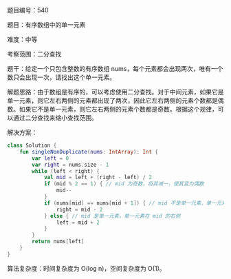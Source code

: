 题目编号：540

题目：有序数组中的单一元素

难度：中等

考察范围：二分查找

题干：给定一个只包含整数的有序数组 nums，每个元素都会出现两次，唯有一个数只会出现一次，请找出这个单一元素。

解题思路：由于数组是有序的，可以考虑使用二分查找。对于中间元素，如果它是单一元素，则它左右两侧的元素都出现了两次，因此它左右两侧的元素个数都是偶数。如果它不是单一元素，则它左右两侧的元素个数都是奇数。根据这个规律，可以通过二分查找来缩小查找范围。

解决方案：

```kotlin
class Solution {
    fun singleNonDuplicate(nums: IntArray): Int {
        var left = 0
        var right = nums.size - 1
        while (left < right) {
            val mid = left + (right - left) / 2
            if (mid % 2 == 1) { // mid 为奇数，将其减一，使其变为偶数
                mid--
            }
            if (nums[mid] == nums[mid + 1]) { // mid 不是单一元素，单一元素在 mid 的左侧
                right = mid - 2
            } else { // mid 是单一元素，单一元素在 mid 的右侧
                left = mid + 2
            }
        }
        return nums[left]
    }
}
```

算法复杂度：时间复杂度为 O(log n)，空间复杂度为 O(1)。